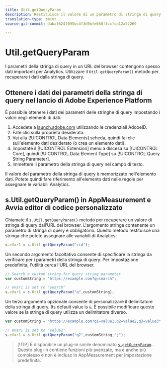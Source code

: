 ```yaml
---
title: Util.getQueryParam
description: Restituisce il valore di un parametro di stringa di query.
translation-type: tm+mt
source-git-commit: dabaf6247695bc4f3d9bfe668f3ccfca12a52269

---
```



# Util.getQueryParam

I parametri della stringa di query in un URL del browser contengono spesso dati importanti per Analytics. Utilizzare il `Util.getQueryParam()` metodo per recuperare i dati dalla stringa di query.

## Ottenere i dati dei parametri della stringa di query nel lancio di Adobe Experience Platform

È possibile ottenere i dati dei parametri delle stringhe di query impostando i valori negli elementi di dati.

1. Accedete a [launch.adobe.com](https://launch.adobe.com) utilizzando le credenziali AdobeID.
2. Fate clic sulla proprietà desiderata.
3. Vai alla [!UICONTROL Data Elements] scheda, quindi fai clic sull&#39;elemento dati desiderato (o crea un elemento dati).
4. Impostate il [!UICONTROL Extension] menu a discesa su [!UICONTROL Core], quindi [!UICONTROL Data Element Type] su [!UICONTROL Query String Parameter].
5. Immettere il parametro della stringa di query nel campo di testo.

Il valore del parametro della stringa di query è memorizzato nell&#39;elemento dati. Potete quindi fare riferimento all&#39;elemento dati nelle regole per assegnare le variabili Analytics.

## s.Util.getQueryParam() in AppMeasurement e Avvia editor di codice personalizzato

Chiamate il `s.Util.getQueryParam()` metodo per recuperare un valore di stringa di query dall’URL del browser. L&#39;argomento stringa contenente un parametro di stringa di query è obbligatorio. Questo metodo restituisce una stringa che potete assegnare alle variabili di Analytics:

```js
s.eVar1 = s.Util.getQueryParam("cid");
```

Un secondo argomento facoltativo consente di specificare la stringa da verificare per i parametri della stringa di query. Per impostazione predefinita, l&#39;utilità cerca l&#39;URL del browser.

```js
// Search a custom string for query string parameter
var customString = "https://example.com?q=search";

// eVar1 is set to "search"
s.eVar1 = s.Util.getQueryParam("q",customString);
```

Un terzo argomento opzionale consente di personalizzare il delimitatore della stringa di query. Its default value is `&`. È possibile modificare questo valore se la stringa di query utilizza un delimitatore diverso.

```js
var customString = "https://example.com?q1=value1;q2=value2;q3=value3";

// eVar1 is set to "value2"
s.eVar1 = s.Util.getQueryParam("q2",customString,";");
```

>[!TIP] È disponibile un plug-in simile denominato [`s.getQueryParam`](../plugins/getqueryparam.md) . Questo plug-in contiene funzioni più avanzate, ma è anche più complesso e non è incluso in AppMeasurement per impostazione predefinita.
